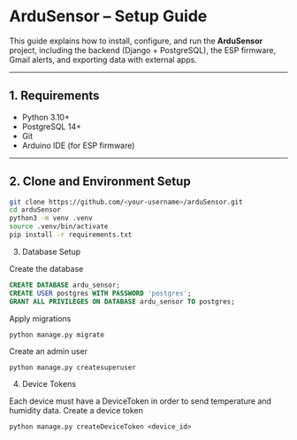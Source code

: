 # ArduSensor – Setup Guide

This guide explains how to install, configure, and run the **ArduSensor** project, including the backend (Django + PostgreSQL), the ESP firmware, Gmail alerts, and exporting data with external apps.

---

## 1. Requirements

- Python 3.10+
- PostgreSQL 14+
- Git
- Arduino IDE (for ESP firmware)

---

## 2. Clone and Environment Setup

```bash
git clone https://github.com/<your-username>/arduSensor.git
cd arduSensor
python3 -m venv .venv
source .venv/bin/activate
pip install -r requirements.txt
```


3. Database Setup
   
Create the database

```sql
CREATE DATABASE ardu_sensor;
CREATE USER postgres WITH PASSWORD 'postgres';
GRANT ALL PRIVILEGES ON DATABASE ardu_sensor TO postgres;

```
Apply migrations
```
python manage.py migrate
```
Create an admin user
```
python manage.py createsuperuser
```

4. Device Tokens

Each device must have a DeviceToken in order to send temperature and humidity data.
Create a device token

```
python manage.py createDeviceToken <device_id>
```

